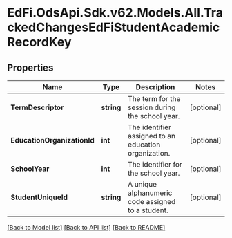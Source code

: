 # EdFi.OdsApi.Sdk.v62.Models.All.TrackedChangesEdFiStudentAcademicRecordKey

## Properties

Name | Type | Description | Notes
------------ | ------------- | ------------- | -------------
**TermDescriptor** | **string** | The term for the session during the school year. | [optional] 
**EducationOrganizationId** | **int** | The identifier assigned to an education organization. | [optional] 
**SchoolYear** | **int** | The identifier for the school year. | [optional] 
**StudentUniqueId** | **string** | A unique alphanumeric code assigned to a student. | [optional] 

[[Back to Model list]](../README.md#documentation-for-models) [[Back to API list]](../README.md#documentation-for-api-endpoints) [[Back to README]](../README.md)

